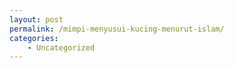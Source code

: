 ```yaml
---
layout: post
permalink: /mimpi-menyusui-kucing-menurut-islam/
categories:
    - Uncategorized
---
```



